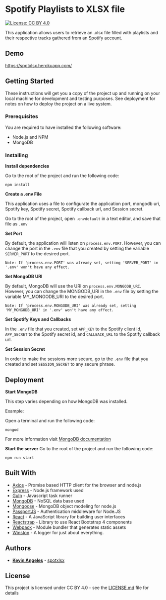 # Spotify Playlists to XLSX file
[![License: CC BY 4.0](https://img.shields.io/badge/License-CC%20BY%204.0-lightgrey.svg)](https://creativecommons.org/licenses/by/4.0/)

This application allows users to retrieve an .xlsx file filled with playlists and their respective tracks gathered from an Spotify account.

## Demo
https://spotxlsx.herokuapp.com/

## Getting Started

These instructions will get you a copy of the project up and running on your local machine for development and testing purposes. See deployment for notes on how to deploy the project on a live system.

### Prerequisites

You are required to have installed the following software:

* Node.js and NPM
* MongoDB

### Installing

**Install dependencies**

Go to the root of the project and run the following code:
```
npm install
```

**Create a .env File**

This application uses a file to configurate the application port, mongodb uri, Spotify key, Spotify secret, Spotify callback url, and Session secret.

Go to the root of the project, open `.envdefault` in a text editor, and save that file as `.env`

**Set Port**

By default, the application will listen on `process.env.PORT`. However, you can change the port in the `.env` file that you created by setting the variable `SERVER_PORT` to the desired port.

```
Note: If 'process.env.PORT' was already set, setting 'SERVER_PORT' in '.env' won't have any effect.
```

**Set MongoDB URI**

By default, MongoDB will use the URI on `process.env.MONGODB_URI`. However, you can change the MONGODB_URI in the `.env` file by setting the variable MY_MONGODB_URI to the desired port. 
```
Note: If 'process.env.MONGODB_URI' was already set, setting 'MY_MONGODB_URI' in '.env' won't have any effect.
```

**Set Spotify Keys and Callbacks**

In the `.env` file that you created, set `APP_KEY` to the Spotify client id, `APP_SECRET` to the Spotify secret id, and `CALLBACK_URL` to the Spotify callback url.

**Set Session Secret**

In order to make the sessions more secure, go to the `.env` file that you created and set `SESSION_SECRET` to any secure phrase.


## Deployment

**Start MongoDB**

This step varies depending on how MongoDB was installed.

Example:

Open a terminal and run the following code:

```
mongod
```

For more information visit [MongoDB documentation](https://docs.mongodb.com/)

**Start the server**
Go to the root of the project and run the following code:

```
npm run start
```

## Built With

* [Axios](https://www.npmjs.com/package/axios) - Promise based HTTP client for the browser and node.js
* [Express](http://expressjs.com/) - Node.js framework used
* [Gulp](https://gulpjs.com/) -  Javascript task runner
* [MongoDB](https://www.mongodb.com/) - NoSQL data base used
* [Mongoose](http://mongoosejs.com/) - MongoDB object modeling for node.js
* [PassportJS](http://www.passportjs.org/) - Authentication middleware for Node.JS
* [React](https://reactjs.org/) - A JavaScript library for building user interfaces
* [Reactstrap](https://reactstrap.github.io/) - Library to use React Bootstrap 4 components
* [Webpack](https://webpack.js.org/) -  Module bundler that generates static assets
* [Winston](https://github.com/winstonjs/winston) - A logger for just about everything.


## Authors

* **[Kevin Angeles](https://www.kevinangeles.com/)** - [spotxlsx](https://github.com/KevinAngeles/spotxlsx)

## License

This project is licensed under CC BY 4.0 - see the [LICENSE.md](LICENSE.md) file for details